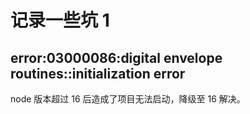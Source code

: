 # 记录一些坑 1

## error:03000086:digital envelope routines::initialization error

node 版本超过 16 后造成了项目无法启动，降级至 16 解决。
